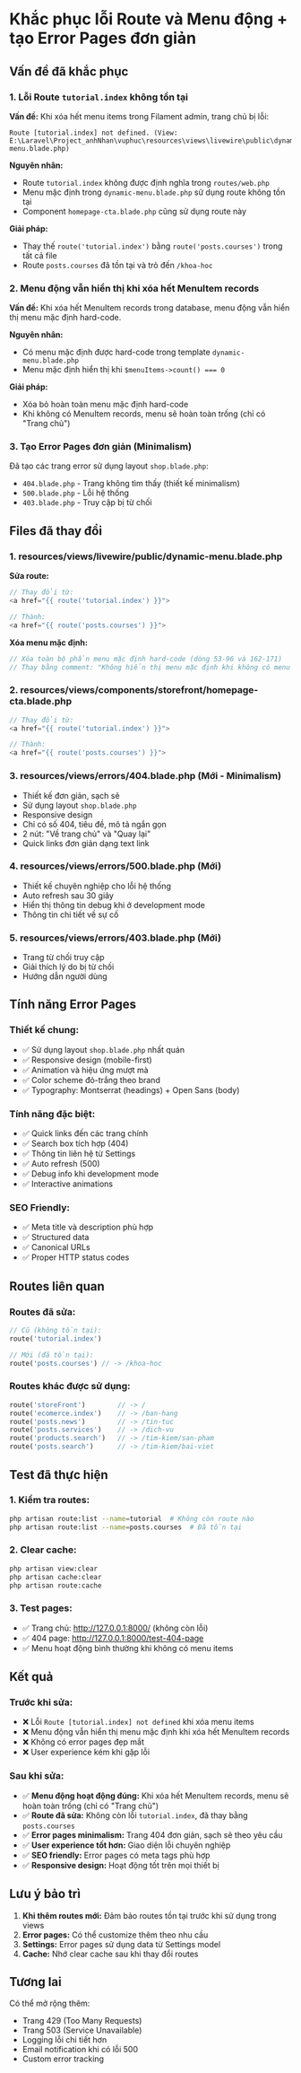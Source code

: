 # Khắc phục lỗi Route và Menu động + tạo Error Pages đơn giản

## Vấn đề đã khắc phục

### 1. Lỗi Route `tutorial.index` không tồn tại
**Vấn đề:** Khi xóa hết menu items trong Filament admin, trang chủ bị lỗi:
```
Route [tutorial.index] not defined. (View: E:\Laravel\Project_anhNhan\vuphuc\resources\views\livewire\public\dynamic-menu.blade.php)
```

**Nguyên nhân:**
- Route `tutorial.index` không được định nghĩa trong `routes/web.php`
- Menu mặc định trong `dynamic-menu.blade.php` sử dụng route không tồn tại
- Component `homepage-cta.blade.php` cũng sử dụng route này

**Giải pháp:**
- Thay thế `route('tutorial.index')` bằng `route('posts.courses')` trong tất cả file
- Route `posts.courses` đã tồn tại và trỏ đến `/khoa-hoc`

### 2. Menu động vẫn hiển thị khi xóa hết MenuItem records
**Vấn đề:** Khi xóa hết MenuItem records trong database, menu động vẫn hiển thị menu mặc định hard-code.

**Nguyên nhân:**
- Có menu mặc định được hard-code trong template `dynamic-menu.blade.php`
- Menu mặc định hiển thị khi `$menuItems->count() === 0`

**Giải pháp:**
- Xóa bỏ hoàn toàn menu mặc định hard-code
- Khi không có MenuItem records, menu sẽ hoàn toàn trống (chỉ có "Trang chủ")

### 3. Tạo Error Pages đơn giản (Minimalism)

Đã tạo các trang error sử dụng layout `shop.blade.php`:
- `404.blade.php` - Trang không tìm thấy (thiết kế minimalism)
- `500.blade.php` - Lỗi hệ thống
- `403.blade.php` - Truy cập bị từ chối

## Files đã thay đổi

### 1. resources/views/livewire/public/dynamic-menu.blade.php
**Sửa route:**
```php
// Thay đổi từ:
<a href="{{ route('tutorial.index') }}">

// Thành:
<a href="{{ route('posts.courses') }}">
```

**Xóa menu mặc định:**
```php
// Xóa toàn bộ phần menu mặc định hard-code (dòng 53-96 và 162-171)
// Thay bằng comment: "Không hiển thị menu mặc định khi không có menu items"
```

### 2. resources/views/components/storefront/homepage-cta.blade.php
```php
// Thay đổi từ:
<a href="{{ route('tutorial.index') }}">

// Thành:
<a href="{{ route('posts.courses') }}">
```

### 3. resources/views/errors/404.blade.php (Mới - Minimalism)
- Thiết kế đơn giản, sạch sẽ
- Sử dụng layout `shop.blade.php`
- Responsive design
- Chỉ có số 404, tiêu đề, mô tả ngắn gọn
- 2 nút: "Về trang chủ" và "Quay lại"
- Quick links đơn giản dạng text link

### 4. resources/views/errors/500.blade.php (Mới)
- Thiết kế chuyên nghiệp cho lỗi hệ thống
- Auto refresh sau 30 giây
- Hiển thị thông tin debug khi ở development mode
- Thông tin chi tiết về sự cố

### 5. resources/views/errors/403.blade.php (Mới)
- Trang từ chối truy cập
- Giải thích lý do bị từ chối
- Hướng dẫn người dùng

## Tính năng Error Pages

### Thiết kế chung:
- ✅ Sử dụng layout `shop.blade.php` nhất quán
- ✅ Responsive design (mobile-first)
- ✅ Animation và hiệu ứng mượt mà
- ✅ Color scheme đỏ-trắng theo brand
- ✅ Typography: Montserrat (headings) + Open Sans (body)

### Tính năng đặc biệt:
- ✅ Quick links đến các trang chính
- ✅ Search box tích hợp (404)
- ✅ Thông tin liên hệ từ Settings
- ✅ Auto refresh (500)
- ✅ Debug info khi development mode
- ✅ Interactive animations

### SEO Friendly:
- ✅ Meta title và description phù hợp
- ✅ Structured data
- ✅ Canonical URLs
- ✅ Proper HTTP status codes

## Routes liên quan

### Routes đã sửa:
```php
// Cũ (không tồn tại):
route('tutorial.index')

// Mới (đã tồn tại):
route('posts.courses') // -> /khoa-hoc
```

### Routes khác được sử dụng:
```php
route('storeFront')        // -> /
route('ecomerce.index')    // -> /ban-hang
route('posts.news')        // -> /tin-tuc
route('posts.services')    // -> /dich-vu
route('products.search')   // -> /tim-kiem/san-pham
route('posts.search')      // -> /tim-kiem/bai-viet
```

## Test đã thực hiện

### 1. Kiểm tra routes:
```bash
php artisan route:list --name=tutorial  # Không còn route nào
php artisan route:list --name=posts.courses  # Đã tồn tại
```

### 2. Clear cache:
```bash
php artisan view:clear
php artisan cache:clear
php artisan route:cache
```

### 3. Test pages:
- ✅ Trang chủ: http://127.0.0.1:8000/ (không còn lỗi)
- ✅ 404 page: http://127.0.0.1:8000/test-404-page
- ✅ Menu hoạt động bình thường khi không có menu items

## Kết quả

### Trước khi sửa:
- ❌ Lỗi `Route [tutorial.index] not defined` khi xóa menu items
- ❌ Menu động vẫn hiển thị menu mặc định khi xóa hết MenuItem records
- ❌ Không có error pages đẹp mắt
- ❌ User experience kém khi gặp lỗi

### Sau khi sửa:
- ✅ **Menu động hoạt động đúng:** Khi xóa hết MenuItem records, menu sẽ hoàn toàn trống (chỉ có "Trang chủ")
- ✅ **Route đã sửa:** Không còn lỗi `tutorial.index`, đã thay bằng `posts.courses`
- ✅ **Error pages minimalism:** Trang 404 đơn giản, sạch sẽ theo yêu cầu
- ✅ **User experience tốt hơn:** Giao diện lỗi chuyên nghiệp
- ✅ **SEO friendly:** Error pages có meta tags phù hợp
- ✅ **Responsive design:** Hoạt động tốt trên mọi thiết bị

## Lưu ý bảo trì

1. **Khi thêm routes mới:** Đảm bảo routes tồn tại trước khi sử dụng trong views
2. **Error pages:** Có thể customize thêm theo nhu cầu
3. **Settings:** Error pages sử dụng data từ Settings model
4. **Cache:** Nhớ clear cache sau khi thay đổi routes

## Tương lai

Có thể mở rộng thêm:
- Trang 429 (Too Many Requests)
- Trang 503 (Service Unavailable)
- Logging lỗi chi tiết hơn
- Email notification khi có lỗi 500
- Custom error tracking
